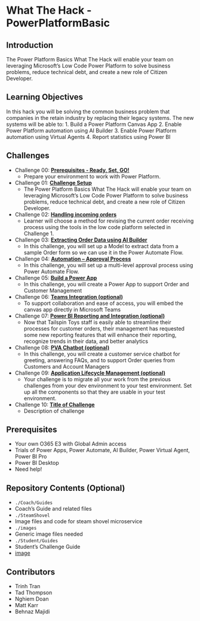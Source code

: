 # What The Hack - PowerPlatformBasic

## Introduction

The Power Platform Basics What The Hack will enable your team on leveraging Microsoft’s Low Code Power Platform to solve business problems, reduce technical debt, and create a new role of Citizen Developer.


## Learning Objectives

In this hack you will be solving the common business problem that companies in the retain industry by replacing their legacy systems.  The new systems will be able to:
	1. Build a Power Platform Canvas App
	2. Enable Power Platform automation using AI Builder
	3. Enable Power Platform automation using Virtual Agents
	4. Report statistics using Power BI


## Challenges

- Challenge 00: **[Prerequisites - Ready, Set, GO!](Student/Challenge-00.md)**
	 - Prepare your environment to work with Power Platform.
- Challenge 01: **[Challenge Setup](Student/Challenge-01.md)**
	 - The Power Platform Basics What The Hack will enable your team on leveraging Microsoft’s Low Code Power Platform to solve business problems, reduce technical debt, and create a new role of Citizen Developer.
- Challenge 02: **[Handling incoming orders](Student/Challenge-02.md)**
	 - Learner will choose a method for revising the current order receiving process using the tools in the low code platform selected in Challenge 1.
- Challenge 03: **[Extracting Order Data using AI Builder](Student/Challenge-03.md)**
	 - In this challenge, you will set up a Model to extract data from a sample Order form so we can use it in the Power Automate Flow.
- Challenge 04: **[Automation – Approval Process](Student/Challenge-04.md)**
	 - In this challenge, you will set up a multi-level approval process using Power Automate Flow.
- Challenge 05: **[Build a Power App](Student/Challenge-05.md)**
	 - In this challenge, you will create a Power App to support Order and Customer Management
- Challenge 06: **[Teams Integration (optional)](Student/Challenge-06.md)**
	 - To support collaboration and ease of access, you will embed the canvas app directly in Microsoft Teams
- Challenge 07: **[Power BI Reporting and Integration (optional)](Student/Challenge-07.md)**
	 - Now that Tailspin Toys staff is easily able to streamline their processes for customer orders, their management has requested some new reporting features that will enhance their reporting, recognize trends in their data, and better analytics
- Challenge 08: **[PVA Chatbot (optional)](Student/Challenge-08.md)**
	 - In this challenge, you will create a customer service chatbot for greeting, answering FAQs, and to support Order queries from Customers and Account Managers
- Challenge 09: **[Application Lifecycle Management (optional)](Student/Challenge-09.md)**
	 - Your challenge is to migrate all your work from the previous challenges from your dev environment to your test environment. Set up all the components so that they are usable in your test environment.
- Challenge 10: **[Title of Challenge](Student/Challenge-10.md)**
	 - Description of challenge

## Prerequisites

- Your own O365 E3 with Global Admin access
- Trials of Power Apps, Power Automate, AI Builder, Power Virtual Agent, Power BI Pro
- Power BI Desktop
- Need help!

	
## Repository Contents (Optional)
-  `./Coach/Guides`
-  	Coach’s Guide and related files
-  `./SteamShovel`
-  Image files and code for steam shovel microservice
-  `./images`
-  Generic image files needed
-  `./Student/Guides`
-  Student’s Challenge Guide
-  	[image](https://user-images.githubusercontent.com/66692710/189555249-199ea7d5-08cb-4e65-bebd-5695683e6ae3.png)


## Contributors

- Trinh Tran
- Tad Thompson
- Nghiem Doan
- Matt Karr
- Behnaz Majidi



